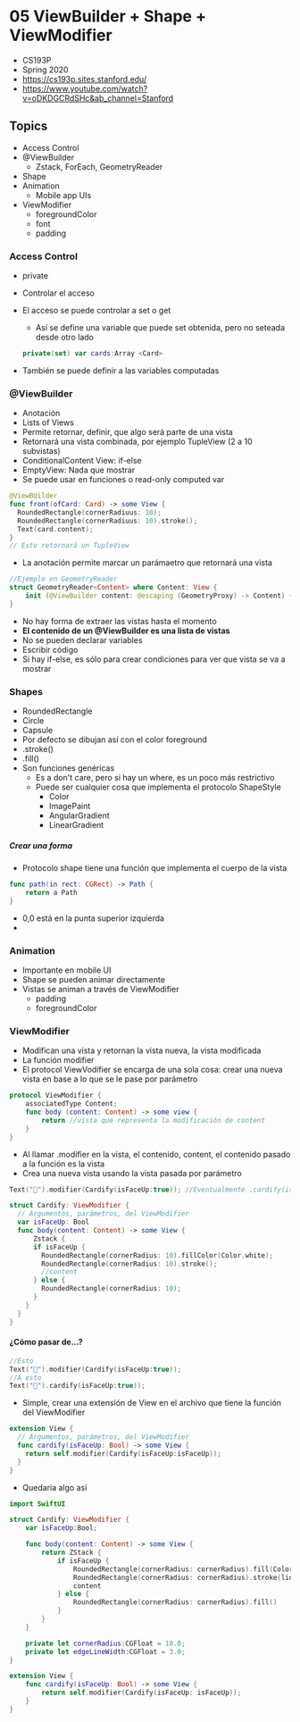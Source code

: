 # 05 ViewBuilder + Shape + ViewModifier

- CS193P
- Spring 2020
- https://cs193p.sites.stanford.edu/
- https://www.youtube.com/watch?v=oDKDGCRdSHc&ab_channel=Stanford

## Topics

- Access Control
- @ViewBuilder
  - Zstack, ForEach, GeometryReader
- Shape
- Animation
  - Mobile app UIs
- ViewModifier
  - foregroundColor
  - font
  - padding

### Access Control

- private

- Controlar el acceso

- El acceso se puede controlar a set o get
  
  - Así se define una variable que puede set obtenida, pero no seteada desde otro lado
  
  ```swift
  private(set) var cards:Array <Card>
  ```

- También se puede definir a las variables computadas

### @ViewBuilder

- Anotación
- Lists of Views
- Permite retornar, definir, que algo será parte de una vista
- Retornará una vista combinada, por ejemplo TupleView (2 a 10 subvistas)
- ConditionalContent View: if-else
- EmptyView: Nada que mostrar
- Se puede usar en funciones o read-only computed var

```swift
@ViewBUilder
func front(ofCard: Card) -> some View {
  RoundedRectangle(cornerRadiuus: 10);
  RoundedRectangle(cornerRadiuus: 10).stroke();
  Text(card.content);
}
// Esto retornará un TupleView
```

- La anotación permite marcar un parámaetro que retornará una vista

```swift
//Ejemplo en GeometryReader
struct GeometryReader<Content> where Content: View {
    init (@ViewBuilder content: @escaping (GeometryProxy) -> Content) { ...} 
}
```

- No hay forma de extraer las vistas hasta el momento
- **El contenido de un @ViewBuilder es una lista de vistas**
- No se pueden declarar variables
- Escribir código
- Si hay if-else, es sólo para crear condiciones para ver que vista se va a mostrar

### Shapes

- RoundedRectangle
- Circle
- Capsule
- Por defecto se dibujan así con el color foreground
- .stroke()
- .fill()
- Son funciones genéricas
  - Es a don't care, pero si hay un where, es un poco más restrictivo
  - Puede ser cualquier cosa que implementa el protocolo ShapeStyle
    - Color
    - ImagePaint
    - AngularGradient
    - LinearGradient

##### Crear una forma

- Protocolo shape tiene una función que implementa el cuerpo de la vista

```swift
func path(in rect: CGRect) -> Path {
    return a Path
}
```

- 0,0 está en la punta superior izquierda
- 

### Animation

- Importante en mobile UI
- Shape se pueden animar directamente
- Vistas se animan a través de ViewModifier
  - padding
  - foregroundColor

### ViewModifier

- Modifican una vista y retornan la vista nueva, la vista modificada
- La función modifier
- El protocol ViewVodifier se encarga de una sola cosa: crear una nueva vista en base a lo que se le pase por parámetro

```swift
protocol ViewModifier {
    associatedType Content;
    func body (content: Content) -> some view {
        return //vista que representa la modificación de content
    }
}
```

- Al llamar .modifier en la vista, el contenido, content, el contenido pasado a la función es la vista
- Crea una nueva vista usando la vista pasada por parámetro

```swift
Text("👻").modifier(Cardify(isFaceUp:true)); //Eventualmente .cardify(isFaceUp:true)

struct Cardify: ViewModifier {
  // Argumentos, parámetros, del ViewModifier
  var isFaceUp: Bool
  func body(content: Content) -> some View {
      Zstack {
      if isFaceUp {
        RoundedRectangle(cornerRadius: 10).fillColor(Color.white);
        RoundedRectangle(cornerRadius: 10).stroke();
        //content
      } else {
        RoundedRectangle(cornerRadius: 10);
      }
    }
  }
}
```

#### ¿Cómo pasar de...?

```swift
//Esto
Text("👻").modifier(Cardify(isFaceUp:true)); 
//A esto
Text("👻").cardify(isFaceUp:true)); 
```

- Simple, crear una extensión de View en el archivo que tiene la función del ViewModifier

```swift
extension View {
  // Argumentos, parámetros, del ViewModifier
  func cardify(isFaceUp: Bool) -> some View {
    return self.modifier(Cardify(isFaceUp:isFaceUp));
  }
}
```

- Quedaría algo así

```swift
import SwiftUI

struct Cardify: ViewModifier {
    var isFaceUp:Bool;

    func body(content: Content) -> some View {
        return ZStack {
            if isFaceUp {
                RoundedRectangle(cornerRadius: cornerRadius).fill(Color.white)
                RoundedRectangle(cornerRadius: cornerRadius).stroke(lineWidth: edgeLineWidth)
                content
            } else {
                RoundedRectangle(cornerRadius: cornerRadius).fill()
            }
        }
    }

    private let cornerRadius:CGFloat = 10.0;
    private let edgeLineWidth:CGFloat = 3.0;
}

extension View {
    func cardify(isFaceUp: Bool) -> some View {
        return self.modifier(Cardify(isFaceUp: isFaceUp));
    }
}
```
